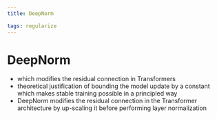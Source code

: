 ```yaml
---
title: DeepNorm

tags: regularize 
---
```


# DeepNorm
- which modifies the residual connection in Transformers
- theoretical justification of bounding the model update by a constant which makes stable training possible in a principled way
- DeepNorm modifies the residual connection in the Transformer architecture by up-scaling it before performing layer normalization






